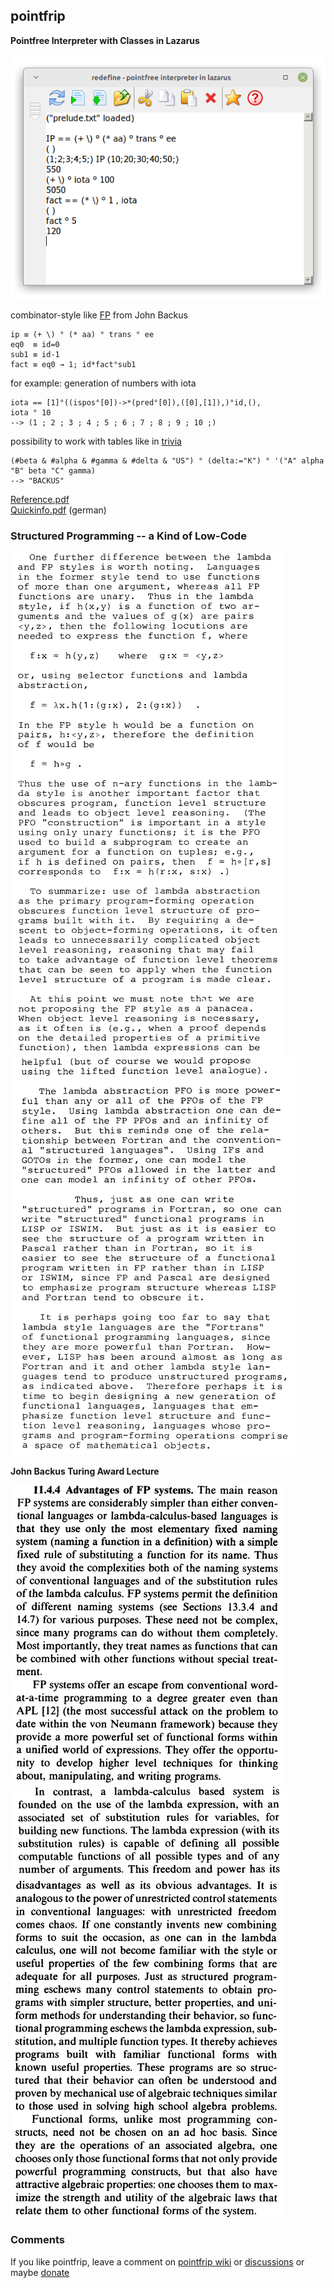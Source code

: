 ## pointfrip
**Pointfree Interpreter with Classes in Lazarus**
 
 
![screenshot](https://raw.githubusercontent.com/metazip/pointfrip/main/tahomapointfrip.png)
  
  
combinator-style like [FP](https://dl.acm.org/doi/pdf/10.1145/359576.359579) from John Backus

    ip ≡ (+ \) ° (* aa) ° trans ° ee
    eq0  ≡ id=0
    sub1 ≡ id-1
    fact ≡ eq0 → 1; id*fact°sub1

for example: generation of numbers with iota

    iota == [1]°((ispos°[0])->*(pred°[0]),([0],[1]),)°id,(),
    iota ° 10
    --> (1 ; 2 ; 3 ; 4 ; 5 ; 6 ; 7 ; 8 ; 9 ; 10 ;)

possibility to work with tables like in [trivia](https://esolangs.org/wiki/FP_trivia)

    (#beta & #alpha & #gamma & #delta & "US") ° (delta:="K") ° '("A" alpha "B" beta "C" gamma)
    --> "BACKUS"

[Reference.pdf](https://github.com/metazip/pointfrip/blob/main/examples/documents/reference.pdf) \
[Quickinfo.pdf](https://github.com/metazip/pointfrip/blob/main/examples/documents/quickinfo.pdf) (german)


### Structured Programming -- a Kind of Low-Code

![backus-fp1](https://github.com/metazip/pointfrip/blob/main/backus-fp/backusfp1.png)\
![backus-fp2](https://github.com/metazip/pointfrip/blob/main/backus-fp/backusfp2.png)


**John Backus Turing Award Lecture**

![backus-fp-adventages](https://github.com/metazip/pointfrip/blob/main/backus-fp/backusfpadvantages.png)\
![fpsystem-1](https://github.com/metazip/pointfrip/blob/main/backus-fp/fpsystem1.png)\
![fpsystem-2](https://github.com/metazip/pointfrip/blob/main/backus-fp/fpsystem2.png)


### Comments

If you like pointfrip, leave a comment on [pointfrip wiki](http://162.248.51.100/~pointfre/wiki/doku.php)
or [discussions](https://github.com/metazip/pointfrip/discussions)
or maybe
[donate](https://pf-system.github.io/Page3.html)

